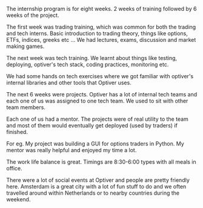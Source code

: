 The internship program is for eight weeks. 2 weeks of training followed by 6 weeks of the project.

The first week was trading training, which was common for both the trading and tech interns. Basic introduction to trading theory, things like options, ETFs, indices, greeks etc ... We had lectures, exams, discussion and market making games.

The next week was tech training. We learnt about things like testing, deploying, optiver's tech stack, coding practices, monitoring etc. 

We had some hands on tech exercises where we got familiar with optiver's internal libraries and other tools that Optiver uses.

The next 6 weeks were projects. Optiver has a lot of internal tech teams and each one of us was assigned to one tech team. We used to sit with other team members.

Each one of us had a mentor. The projects were of real utility to the team and most of them would eventually get deployed (used by traders) if finished.

For eg. My project was building a GUI for options traders in Python. My mentor was really helpful and enjoyed my time a lot.

The work life balance is great. Timings are 8:30-6:00 types with all meals in office.

There were a lot of social events at Optiver and people are pretty friendly here. Amsterdam is a great city with a lot of fun stuff to do and we often travelled around within Netherlands or to nearby countries during the weekend.